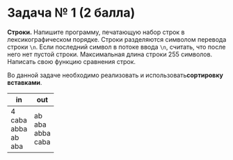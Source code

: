 # Задача № 1 (2 балла)
**Строки.** Напишите программу, печатающую набор строк в лексикографическом порядке. Строки разделяются символом
перевода строки `\n`. Если последний символ в потоке ввода `\n`, считать, что после него нет пустой строки. Максимальная
длина строки 255 символов. Написать свою функцию сравнения строк.

Во данной задаче необходимо реализовать и использовать ​**сортировку вставками**.

| in | out |
|----|-----|
| 4<br>caba<br>abba<br>ab<br>aba | ab<br>aba<br>abba<br>caba |